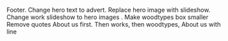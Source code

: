 Footer. Change hero text to advert.  Replace hero image with slideshow. 
Change work slideshow to hero images . 
Make woodtypes box smaller 
Remove quotes 
About us first. Then works, then woodtypes, 
About us with line